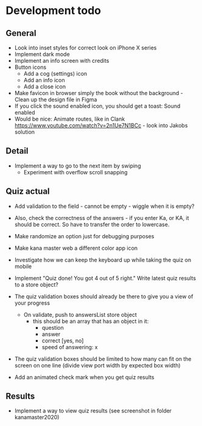 # Development todo

## General

* Look into inset styles for correct look on iPhone X series
* Implement dark mode
* Implement an info screen with credits
* Button icons
  * Add a cog (settings) icon
  * Add an info icon
  * Add a close icon
* Make favicon in browser simply the book without the background - Clean up the design file in Figma
* If you click the sound enabled icon, you should get a toast: Sound enabled
* Would be nice: Animate routes, like in Clank https://www.youtube.com/watch?v=2n1Ue7N1BCc - look into Jakobs solution

## Detail

* Implement a way to go to the next item by swiping
  * Experiment with overflow scroll snapping 

## Quiz actual
 
* Add validation to the field - cannot be empty - wiggle when it is empty?
* Also, check the correctness of the answers - if you enter Ka, or KA, it should be correct. So have to transfer the order to lowercase.
* Make randomize an option just for debugging purposes
* Make kana master web a different color app icon
* Investigate how we can keep the keyboard up while taking the quiz on mobile
* Implement "Quiz done! You got 4 out of 5 right." Write latest quiz results to a store object?
* The quiz validation boxes should already be there to give you a view of your progress
  * On validate, push to answersList store object
    * this should be an array that has an object in it:
       * question
       * answer
       * correct [yes, no]
       * speed of answering: x

* The quiz validation boxes should be limited to how many can fit on the screen on one line (divide view port width by expected box width)
* Add an animated check mark when you get quiz results

## Results

* Implement a way to view quiz results (see screenshot in folder kanamaster2020)
